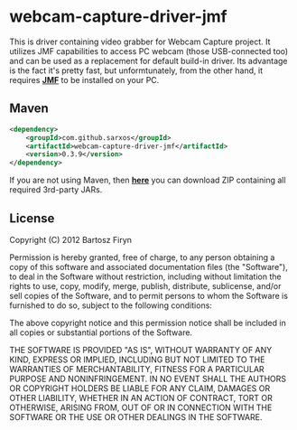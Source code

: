 # webcam-capture-driver-jmf

This is driver containing video grabber for Webcam Capture project. It utilizes JMF 
capabilities to access
PC webcam (those USB-connected too) and can be used as a replacement for default 
build-in driver. Its advantage is the
fact it's pretty fast, but unformtunately, from the other hand, it requires 
**[JMF](http://www.oracle.com/technetwork/java/javase/download-142937.html)** to be 
installed on your PC.

## Maven

```xml
<dependency>
	<groupId>com.github.sarxos</groupId>
	<artifactId>webcam-capture-driver-jmf</artifactId>
	<version>0.3.9</version>
</dependency>
```

If you are not using Maven, then **[here](http://www.sarxos.pl/repo/maven2/com/github/sarxos/webcam-capture-driver-jmf/0.3.9/webcam-capture-driver-jmf-0.3.9-dist.zip)**
you can download ZIP containing all required 3rd-party JARs.

## License

Copyright (C) 2012 Bartosz Firyn

Permission is hereby granted, free of charge, to any person obtaining a copy of this software and associated documentation files (the "Software"), to deal in the Software without restriction, including without limitation the rights to use, copy, modify, merge, publish, distribute, sublicense, and/or sell copies of the Software, and to permit persons to whom the Software is furnished to do so, subject to the following conditions:

The above copyright notice and this permission notice shall be included in all copies or substantial portions of the Software.

THE SOFTWARE IS PROVIDED "AS IS", WITHOUT WARRANTY OF ANY KIND, EXPRESS OR IMPLIED, INCLUDING BUT NOT LIMITED TO THE WARRANTIES OF MERCHANTABILITY, FITNESS FOR A PARTICULAR PURPOSE AND NONINFRINGEMENT. IN NO EVENT SHALL THE AUTHORS OR COPYRIGHT HOLDERS BE LIABLE FOR ANY CLAIM, DAMAGES OR OTHER LIABILITY, WHETHER IN AN ACTION OF CONTRACT, TORT OR OTHERWISE, ARISING FROM, OUT OF OR IN CONNECTION WITH THE SOFTWARE OR THE USE OR OTHER DEALINGS IN THE SOFTWARE.

